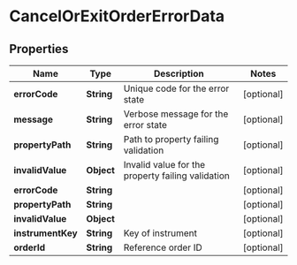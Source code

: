 # CancelOrExitOrderErrorData

## Properties
Name | Type | Description | Notes
------------ | ------------- | ------------- | -------------
**errorCode** | **String** | Unique code for the error state |  [optional]
**message** | **String** | Verbose message for the error state |  [optional]
**propertyPath** | **String** | Path to property failing validation |  [optional]
**invalidValue** | **Object** | Invalid value for the property failing validation |  [optional]
**errorCode** | **String** |  |  [optional]
**propertyPath** | **String** |  |  [optional]
**invalidValue** | **Object** |  |  [optional]
**instrumentKey** | **String** | Key of instrument |  [optional]
**orderId** | **String** | Reference order ID |  [optional]
